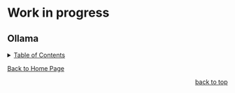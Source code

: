 # Work in progress

<a id="readme_top"></a>
## Ollama


<details>
<summary><u>Table of Contents</u></summary>

+ <a href="#ollama">ollama</a>

</details>

<a href="https://github.com/HomeStudiosDIY/HomeStudiosDIY/blob/main/README.md">Back to Home Page</a>



<p align="right"><a href="#readme_top">back to top</a></p>
